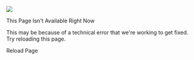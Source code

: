 ![](https://static.xx.fbcdn.net/rsrc.php/yu/r/Ddk-AuWE7VS.svg)

This Page Isn't Available Right Now

This may be because of a technical error that we're working to get fixed. Try reloading this page.

Reload Page